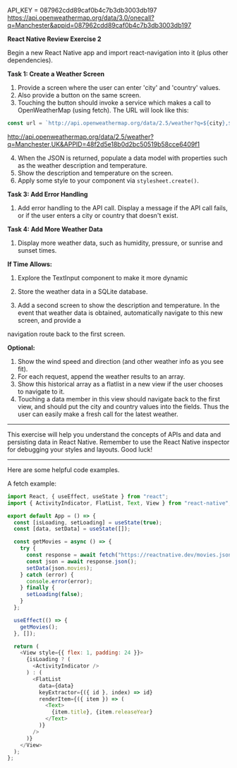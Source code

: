 API_KEY = 087962cdd89caf0b4c7b3db3003db197
https://api.openweathermap.org/data/3.0/onecall?q=Manchester&appid=087962cdd89caf0b4c7b3db3003db197

**React Native Review Exercise 2**

Begin a new React Native app and import react-navigation into it (plus other dependencies).

**Task 1: Create a Weather Screen**

1. Provide a screen where the user can enter 'city' and 'country' values.
2. Also provide a button on the same screen.
3. Touching the button should invoke a service which makes a call to OpenWeatherMap (using fetch). The URL will look like this:

```js
const url = `http://api.openweathermap.org/data/2.5/weather?q=${city},${country}&APPID=48f2d5e18b0d2bc50519b58cce6409f1`;
```

http://api.openweathermap.org/data/2.5/weather?q=Manchester,UK&APPID=48f2d5e18b0d2bc50519b58cce6409f1

4. When the JSON is returned, populate a data model with properties such as the weather description and temperature.
5. Show the description and temperature on the screen.
6. Apply some style to your component via `stylesheet.create()`.

<!-- **Task 2: Persist Weather Data**

1. For each successful API call, append the weather results to an array.
2. Use AsyncStorage or SecureStore to persist this array. This way, the historical weather data will be available even if the app is closed and reopened. -->

**Task 3: Add Error Handling**

1. Add error handling to the API call. Display a message if the API call fails, or if the user enters a city or country that doesn't exist.

**Task 4: Add More Weather Data**

1. Display more weather data, such as humidity, pressure, or sunrise and sunset times.

**If Time Allows:**

1. Explore the TextInput component to make it more dynamic

1. Store the weather data in a SQLite database.
1. Add a second screen to show the description and temperature. In the event that weather data is obtained, automatically navigate to this new screen, and provide a

navigation route back to the first screen.

**Optional:**

1. Show the wind speed and direction (and other weather info as you see fit).
2. For each request, append the weather results to an array.
3. Show this historical array as a flatlist in a new view if the user chooses to navigate to it.
4. Touching a data member in this view should navigate back to the first view, and should put the city and country values into the fields. Thus the user can easily make a fresh call for the latest weather.

---

This exercise will help you understand the concepts of APIs and data and persisting data in React Native. Remember to use the React Native inspector for debugging your styles and layouts. Good luck!

---

Here are some helpful code examples.

A fetch example:

```js
import React, { useEffect, useState } from "react";
import { ActivityIndicator, FlatList, Text, View } from "react-native";

export default App = () => {
  const [isLoading, setLoading] = useState(true);
  const [data, setData] = useState([]);

  const getMovies = async () => {
    try {
      const response = await fetch("https://reactnative.dev/movies.json");
      const json = await response.json();
      setData(json.movies);
    } catch (error) {
      console.error(error);
    } finally {
      setLoading(false);
    }
  };

  useEffect(() => {
    getMovies();
  }, []);

  return (
    <View style={{ flex: 1, padding: 24 }}>
      {isLoading ? (
        <ActivityIndicator />
      ) : (
        <FlatList
          data={data}
          keyExtractor={({ id }, index) => id}
          renderItem={({ item }) => (
            <Text>
              {item.title}, {item.releaseYear}
            </Text>
          )}
        />
      )}
    </View>
  );
};
```
